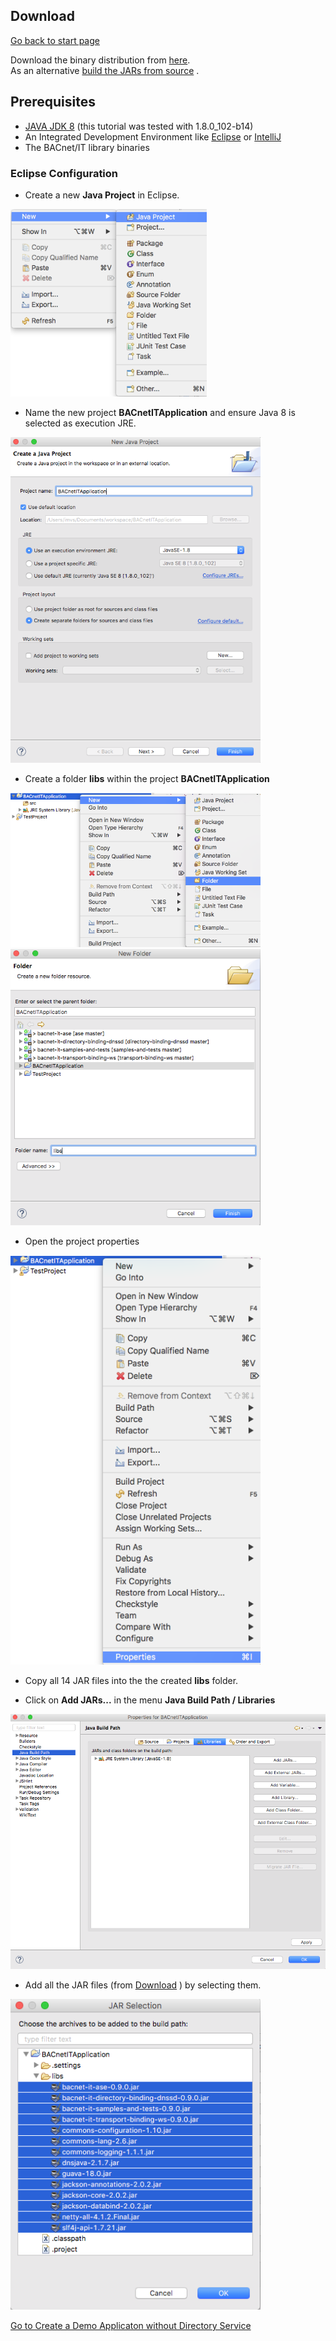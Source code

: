 ## Download
[Go back to start page](../../README.md)

Download the binary distribution from [here](https://www.cs.technik.fhnw.ch/bacnet-it/releases).  
As an alternative [build the JARs from source](../build/README.md) .


## Prerequisites
- [JAVA JDK 8](http://www.oracle.com/technetwork/java/javase/downloads/index.html) (this tutorial was tested with 1.8.0_102-b14)
- An Integrated Development Environment like [Eclipse](http://www.eclipse.org) or [IntelliJ](https://www.jetbrains.com/idea/)
- The BACnet/IT library binaries


### Eclipse Configuration
+ Create a new __Java Project__ in Eclipse.

<img src="../images/JavaProject.png" height="300px">

+ Name the new project __BACnetITApplication__ and ensure Java 8 is selected as execution JRE.

<img src="../images/projectname.png" width="400px">

+ Create a folder __libs__ within the project __BACnetITApplication__

<img src="../images/addfolder.png" width="400px">

<img src="../images/nameitlibs.png" width="400px">

+ Open the project properties

<img src="../images/properties.png" width="400px">

+ Copy all 14 JAR files into the the created __libs__ folder.

+ Click on __Add JARs...__ in the menu __Java Build Path / Libraries__

<img src="../images/addJars.png" width="600px">


+ Add all the JAR files (from [Download](#download) ) by selecting them.

<img src="../images/selectJars.png" width="400px">


[Go to Create a Demo Applicaton without Directory Service](../demo_app_no_directory/README.md)  